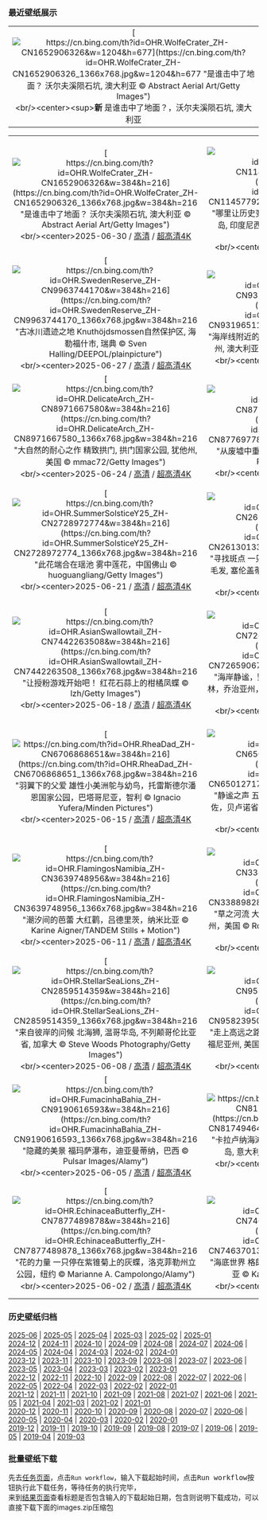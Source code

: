### 最近壁纸展示
||
|:---:|
|[![https://cn.bing.com/th?id=OHR.WolfeCrater_ZH-CN1652906326&w=1204&h=677](https://cn.bing.com/th?id=OHR.WolfeCrater_ZH-CN1652906326_1366x768.jpg&w=1204&h=677 "是谁击中了地面？&#10;沃尔夫溪陨石坑, 澳大利亚&#10;© Abstract Aerial Art/Getty Images")](https://cn.bing.com/search?q=%e5%b0%8f%e8%a1%8c%e6%98%9f%e6%97%a5&form=hpcapt&mkt=zh-cn&filters=HpDate:"20250629_1600")<br/><center><sup>**新**</sup>&nbsp;是谁击中了地面？，沃尔夫溪陨石坑, 澳大利亚<center/>|

||||
|:---:|:---:|:---:|
|[![https://cn.bing.com/th?id=OHR.WolfeCrater_ZH-CN1652906326&w=384&h=216](https://cn.bing.com/th?id=OHR.WolfeCrater_ZH-CN1652906326_1366x768.jpg&w=384&h=216 "是谁击中了地面？&#10;沃尔夫溪陨石坑, 澳大利亚&#10;© Abstract Aerial Art/Getty Images")](https://cn.bing.com/search?q=%e5%b0%8f%e8%a1%8c%e6%98%9f%e6%97%a5&form=hpcapt&mkt=zh-cn&filters=HpDate:"20250629_1600")<br/><center>2025-06-30 / [高清](https://cn.bing.com/th?id=OHR.WolfeCrater_ZH-CN1652906326_1920x1200.jpg&w=1920&h=1200) / [超高清4K](https://cn.bing.com/th?id=OHR.WolfeCrater_ZH-CN1652906326_UHD.jpg&w=3840&h=2160)<center/>|[![https://cn.bing.com/th?id=OHR.BandaIsland_ZH-CN1145779264&w=384&h=216](https://cn.bing.com/th?id=OHR.BandaIsland_ZH-CN1145779264_1366x768.jpg&w=384&h=216 "哪里让历史变得“辛辣”&#10;Pulau Ay蓝色泻湖, 班达群岛, 印度尼西亚&#10;© fabio lamanna/Alamy Stock Photo")](https://cn.bing.com/search?q=%e7%8f%ad%e8%be%be%e7%be%a4%e5%b2%9b&form=hpcapt&mkt=zh-cn&filters=HpDate:"20250628_1600")<br/><center>2025-06-29 / [高清](https://cn.bing.com/th?id=OHR.BandaIsland_ZH-CN1145779264_1920x1200.jpg&w=1920&h=1200) / [超高清4K](https://cn.bing.com/th?id=OHR.BandaIsland_ZH-CN1145779264_UHD.jpg&w=3840&h=2160)<center/>|[![https://cn.bing.com/th?id=OHR.WatertowerMannheim_ZH-CN0692039329&w=384&h=216](https://cn.bing.com/th?id=OHR.WatertowerMannheim_ZH-CN0692039329_1366x768.jpg&w=384&h=216 "从实用建筑到地标象征&#10;曼海姆水塔, 德国&#10;© no limit pictures/Getty Images")](https://cn.bing.com/search?q=%e6%9b%bc%e6%b5%b7%e5%a7%86%e6%b0%b4%e5%a1%94&form=hpcapt&mkt=zh-cn&filters=HpDate:"20250627_1600")<br/><center>2025-06-28 / [高清](https://cn.bing.com/th?id=OHR.WatertowerMannheim_ZH-CN0692039329_1920x1200.jpg&w=1920&h=1200) / [超高清4K](https://cn.bing.com/th?id=OHR.WatertowerMannheim_ZH-CN0692039329_UHD.jpg&w=3840&h=2160)<center/>|
|[![https://cn.bing.com/th?id=OHR.SwedenReserve_ZH-CN9963744170&w=384&h=216](https://cn.bing.com/th?id=OHR.SwedenReserve_ZH-CN9963744170_1366x768.jpg&w=384&h=216 "古冰川遗迹之地&#10;Knuthöjdsmossen自然保护区, 海勒福什市, 瑞典&#10;© Sven Halling/DEEPOL/plainpicture")](https://cn.bing.com/search?q=%e6%b5%b7%e5%8b%92%e7%a6%8f%e4%bb%80%e5%b8%82&form=hpcapt&mkt=zh-cn&filters=HpDate:"20250626_1600")<br/><center>2025-06-27 / [高清](https://cn.bing.com/th?id=OHR.SwedenReserve_ZH-CN9963744170_1920x1200.jpg&w=1920&h=1200) / [超高清4K](https://cn.bing.com/th?id=OHR.SwedenReserve_ZH-CN9963744170_UHD.jpg&w=3840&h=2160)<center/>|[![https://cn.bing.com/th?id=OHR.HorseheadRock_ZH-CN9319651125&w=384&h=216](https://cn.bing.com/th?id=OHR.HorseheadRock_ZH-CN9319651125_1366x768.jpg&w=384&h=216 "海岸线附近的“马戏”&#10;马头岩上空的银河, 新南威尔士州, 澳大利亚&#10;© Philip Thurston/Getty Images")](https://cn.bing.com/search?q=%e6%be%b3%e5%a4%a7%e5%88%a9%e4%ba%9a%e9%a9%ac%e5%a4%b4%e5%b2%a9&form=hpcapt&mkt=zh-cn&filters=HpDate:"20250625_1600")<br/><center>2025-06-26 / [高清](https://cn.bing.com/th?id=OHR.HorseheadRock_ZH-CN9319651125_1920x1200.jpg&w=1920&h=1200) / [超高清4K](https://cn.bing.com/th?id=OHR.HorseheadRock_ZH-CN9319651125_UHD.jpg&w=3840&h=2160)<center/>|[![https://cn.bing.com/th?id=OHR.GlastonburyScenic_ZH-CN9162571249&w=384&h=216](https://cn.bing.com/th?id=OHR.GlastonburyScenic_ZH-CN9162571249_1366x768.jpg&w=384&h=216 "这里举办的是哪个音乐节？&#10;格拉斯顿伯里托尔上的圣迈克尔塔, 格拉斯顿伯里, 萨默塞特郡, 英格兰&#10;© Gavin Hellier/Getty Images")](https://cn.bing.com/search?q=%e6%a0%bc%e6%8b%89%e6%96%af%e9%a1%bf%e4%bc%af%e9%87%8c%e9%9f%b3%e4%b9%90%e8%8a%82&form=hpcapt&mkt=zh-cn&filters=HpDate:"20250624_1600")<br/><center>2025-06-25 / [高清](https://cn.bing.com/th?id=OHR.GlastonburyScenic_ZH-CN9162571249_1920x1200.jpg&w=1920&h=1200) / [超高清4K](https://cn.bing.com/th?id=OHR.GlastonburyScenic_ZH-CN9162571249_UHD.jpg&w=3840&h=2160)<center/>|
|[![https://cn.bing.com/th?id=OHR.DelicateArch_ZH-CN8971667580&w=384&h=216](https://cn.bing.com/th?id=OHR.DelicateArch_ZH-CN8971667580_1366x768.jpg&w=384&h=216 "大自然的耐心之作&#10;精致拱门, 拱门国家公园, 犹他州, 美国&#10;© mmac72/Getty Images")](https://cn.bing.com/search?q=%e7%8a%b9%e4%bb%96%e5%b7%9e%e6%8b%b1%e9%97%a8%e5%9b%bd%e5%ae%b6%e5%85%ac%e5%9b%ad%e7%b2%be%e8%87%b4%e6%8b%b1%e9%97%a8&form=hpcapt&mkt=zh-cn&filters=HpDate:"20250623_1600")<br/><center>2025-06-24 / [高清](https://cn.bing.com/th?id=OHR.DelicateArch_ZH-CN8971667580_1920x1200.jpg&w=1920&h=1200) / [超高清4K](https://cn.bing.com/th?id=OHR.DelicateArch_ZH-CN8971667580_UHD.jpg&w=3840&h=2160)<center/>|[![https://cn.bing.com/th?id=OHR.DresdenElbe_ZH-CN8776977800&w=384&h=216](https://cn.bing.com/th?id=OHR.DresdenElbe_ZH-CN8776977800_1366x768.jpg&w=384&h=216 "从废墟中重生&#10;德累斯顿易北河谷, 德国&#10;© Sean Pavone/Getty Images")](https://cn.bing.com/search?q=%e5%be%b7%e7%b4%af%e6%96%af%e9%a1%bf&form=hpcapt&mkt=zh-cn&filters=HpDate:"20250622_1600")<br/><center>2025-06-23 / [高清](https://cn.bing.com/th?id=OHR.DresdenElbe_ZH-CN8776977800_1920x1200.jpg&w=1920&h=1200) / [超高清4K](https://cn.bing.com/th?id=OHR.DresdenElbe_ZH-CN8776977800_UHD.jpg&w=3840&h=2160)<center/>|[![https://cn.bing.com/th?id=OHR.AmazonEcuador_ZH-CN2864991745&w=384&h=216](https://cn.bing.com/th?id=OHR.AmazonEcuador_ZH-CN2864991745_1366x768.jpg&w=384&h=216 "一路丛林&#10;亚马逊雨林，厄瓜多尔&#10;© Mark Fox/Getty Images")](https://cn.bing.com/search?q=%e5%8e%84%e7%93%9c%e5%a4%9a%e5%b0%94%e7%9a%84%e4%ba%9a%e9%a9%ac%e9%80%8a%e9%9b%a8%e6%9e%97&form=hpcapt&mkt=zh-cn&filters=HpDate:"20250621_1600")<br/><center>2025-06-22 / [高清](https://cn.bing.com/th?id=OHR.AmazonEcuador_ZH-CN2864991745_1920x1200.jpg&w=1920&h=1200) / [超高清4K](https://cn.bing.com/th?id=OHR.AmazonEcuador_ZH-CN2864991745_UHD.jpg&w=3840&h=2160)<center/>|
|[![https://cn.bing.com/th?id=OHR.SummerSolsticeY25_ZH-CN2728972774&w=384&h=216](https://cn.bing.com/th?id=OHR.SummerSolsticeY25_ZH-CN2728972774_1366x768.jpg&w=384&h=216 "此花端合在瑶池&#10;雾中莲花，中国佛山&#10;© huoguangliang/Getty Images")](https://cn.bing.com/search?q=%e4%b8%ad%e5%9b%bd%e7%9a%84%e8%8d%b7%e8%8a%b1&form=hpcapt&mkt=zh-cn&filters=HpDate:"20250620_1600")<br/><center>2025-06-21 / [高清](https://cn.bing.com/th?id=OHR.SummerSolsticeY25_ZH-CN2728972774_1920x1200.jpg&w=1920&h=1200) / [超高清4K](https://cn.bing.com/th?id=OHR.SummerSolsticeY25_ZH-CN2728972774_UHD.jpg&w=3840&h=2160)<center/>|[![https://cn.bing.com/th?id=OHR.SerengetiGiraffe_ZH-CN2613013393&w=384&h=216](https://cn.bing.com/th?id=OHR.SerengetiGiraffe_ZH-CN2613013393_1366x768.jpg&w=384&h=216 "寻找斑点&#10;一只马赛长颈鹿妈妈正在给小长颈鹿梳理毛发, 塞伦盖蒂,坦桑尼亚&#10;© Alberto Cassani/Getty Images")](https://cn.bing.com/search?q=%e9%a9%ac%e8%b5%9b%e9%95%bf%e9%a2%88%e9%b9%bf&form=hpcapt&mkt=zh-cn&filters=HpDate:"20250619_1600")<br/><center>2025-06-20 / [高清](https://cn.bing.com/th?id=OHR.SerengetiGiraffe_ZH-CN2613013393_1920x1200.jpg&w=1920&h=1200) / [超高清4K](https://cn.bing.com/th?id=OHR.SerengetiGiraffe_ZH-CN2613013393_UHD.jpg&w=3840&h=2160)<center/>|[![https://cn.bing.com/th?id=OHR.WinterBegins_ZH-CN7638411804&w=384&h=216](https://cn.bing.com/th?id=OHR.WinterBegins_ZH-CN7638411804_1366x768.jpg&w=384&h=216 "潮汐与时间交汇之地&#10;圣卡塔琳娜州的海滩, 巴西&#10;© CaioCarvalhoPhotography/Getty Images")](https://cn.bing.com/search?q=%e5%b7%b4%e8%a5%bf%e5%9c%a3%e5%8d%a1%e5%a1%94%e7%90%b3%e5%a8%9c%e5%b7%9e&form=hpcapt&mkt=zh-cn&filters=HpDate:"20250618_1600")<br/><center>2025-06-19 / [高清](https://cn.bing.com/th?id=OHR.WinterBegins_ZH-CN7638411804_1920x1200.jpg&w=1920&h=1200) / [超高清4K](https://cn.bing.com/th?id=OHR.WinterBegins_ZH-CN7638411804_UHD.jpg&w=3840&h=2160)<center/>|
|[![https://cn.bing.com/th?id=OHR.AsianSwallowtail_ZH-CN7442263508&w=384&h=216](https://cn.bing.com/th?id=OHR.AsianSwallowtail_ZH-CN7442263508_1366x768.jpg&w=384&h=216 "让授粉游戏开始吧！&#10;红花石蒜上的柑橘凤蝶&#10;© lzh/Getty Images")](https://cn.bing.com/search?q=%e6%9f%91%e6%a9%98%e5%87%a4%e8%9d%b6&form=hpcapt&mkt=zh-cn&filters=HpDate:"20250617_1600")<br/><center>2025-06-18 / [高清](https://cn.bing.com/th?id=OHR.AsianSwallowtail_ZH-CN7442263508_1920x1200.jpg&w=1920&h=1200) / [超高清4K](https://cn.bing.com/th?id=OHR.AsianSwallowtail_ZH-CN7442263508_UHD.jpg&w=3840&h=2160)<center/>|[![https://cn.bing.com/th?id=OHR.CumberlandOaks_ZH-CN7265906780&w=384&h=216](https://cn.bing.com/th?id=OHR.CumberlandOaks_ZH-CN7265906780_1366x768.jpg&w=384&h=216 "海岸静谧，野性依旧&#10;坎伯兰岛国家海岸的海滨森林，乔治亚州，美国&#10;© Chris Moore/TANDEM Stills + Motion")](https://cn.bing.com/search?q=%e5%9d%8e%e4%bc%af%e5%85%b0%e5%b2%9b%e5%9b%bd%e5%ae%b6%e6%b5%b7%e5%b2%b8&form=hpcapt&mkt=zh-cn&filters=HpDate:"20250616_1600")<br/><center>2025-06-17 / [高清](https://cn.bing.com/th?id=OHR.CumberlandOaks_ZH-CN7265906780_1920x1200.jpg&w=1920&h=1200) / [超高清4K](https://cn.bing.com/th?id=OHR.CumberlandOaks_ZH-CN7265906780_UHD.jpg&w=3840&h=2160)<center/>|[![https://cn.bing.com/th?id=OHR.SeaTurtleBrazil_ZH-CN6907161064&w=384&h=216](https://cn.bing.com/th?id=OHR.SeaTurtleBrazil_ZH-CN6907161064_1366x768.jpg&w=384&h=216 "远古泳者的现代困境&#10;海龟，费尔南多·迪诺罗尼亚群岛，巴西&#10;© João Vianna/Getty Images")](https://cn.bing.com/search?q=%e6%b5%b7%e9%be%9f&form=hpcapt&mkt=zh-cn&filters=HpDate:"20250615_1600")<br/><center>2025-06-16 / [高清](https://cn.bing.com/th?id=OHR.SeaTurtleBrazil_ZH-CN6907161064_1920x1200.jpg&w=1920&h=1200) / [超高清4K](https://cn.bing.com/th?id=OHR.SeaTurtleBrazil_ZH-CN6907161064_UHD.jpg&w=3840&h=2160)<center/>|
|[![https://cn.bing.com/th?id=OHR.RheaDad_ZH-CN6706868651&w=384&h=216](https://cn.bing.com/th?id=OHR.RheaDad_ZH-CN6706868651_1366x768.jpg&w=384&h=216 "羽翼下的父爱&#10;雄性小美洲鸵与幼鸟，托雷斯德尔潘恩国家公园，巴塔哥尼亚，智利&#10;© Ignacio Yufera/Minden Pictures")](https://cn.bing.com/search?q=%e7%88%b6%e4%ba%b2%e8%8a%82&form=hpcapt&mkt=zh-cn&filters=HpDate:"20250614_1600")<br/><center>2025-06-15 / [高清](https://cn.bing.com/th?id=OHR.RheaDad_ZH-CN6706868651_1920x1200.jpg&w=1920&h=1200) / [超高清4K](https://cn.bing.com/th?id=OHR.RheaDad_ZH-CN6706868651_UHD.jpg&w=3840&h=2160)<center/>|[![https://cn.bing.com/th?id=OHR.DolomitiEstate_ZH-CN6501271709&w=384&h=216](https://cn.bing.com/th?id=OHR.DolomitiEstate_ZH-CN6501271709_1366x768.jpg&w=384&h=216 "静谧之声&#10;五塔峰，多洛米蒂山脉，科尔蒂纳丹佩佐，贝卢诺省，意大利威尼托大区&#10;© usabin/Getty Images")](https://cn.bing.com/search?q=%e5%a4%9a%e6%b4%9b%e7%b1%b3%e8%92%82%e5%b1%b1%e8%84%89%e4%ba%94%e5%a1%94%e5%b3%b0&form=hpcapt&mkt=zh-cn&filters=HpDate:"20250613_1600")<br/><center>2025-06-14 / [高清](https://cn.bing.com/th?id=OHR.DolomitiEstate_ZH-CN6501271709_1920x1200.jpg&w=1920&h=1200) / [超高清4K](https://cn.bing.com/th?id=OHR.DolomitiEstate_ZH-CN6501271709_UHD.jpg&w=3840&h=2160)<center/>|[![https://cn.bing.com/th?id=OHR.BigBendChisos_ZH-CN3794880768&w=384&h=216](https://cn.bing.com/th?id=OHR.BigBendChisos_ZH-CN3794880768_1366x768.jpg&w=384&h=216 "星空、岩石与孤寂&#10;奇索斯山脉，大弯国家公园，德克萨斯州，美国&#10;© Dean Fikar/Getty Images")](https://cn.bing.com/search?q=%e5%a4%a7%e5%bc%af%e5%9b%bd%e5%ae%b6%e5%85%ac%e5%9b%ad&form=hpcapt&mkt=zh-cn&filters=HpDate:"20250611_1600")<br/><center>2025-06-12 / [高清](https://cn.bing.com/th?id=OHR.BigBendChisos_ZH-CN3794880768_1920x1200.jpg&w=1920&h=1200) / [超高清4K](https://cn.bing.com/th?id=OHR.BigBendChisos_ZH-CN3794880768_UHD.jpg&w=3840&h=2160)<center/>|
|[![https://cn.bing.com/th?id=OHR.FlamingosNamibia_ZH-CN3639748956&w=384&h=216](https://cn.bing.com/th?id=OHR.FlamingosNamibia_ZH-CN3639748956_1366x768.jpg&w=384&h=216 "潮汐间的芭蕾&#10;大红鹳，吕德里茨，纳米比亚&#10;© Karine Aigner/TANDEM Stills + Motion")](https://cn.bing.com/search?q=%e5%a4%a7%e7%ba%a2%e9%b9%b3&form=hpcapt&mkt=zh-cn&filters=HpDate:"20250610_1600")<br/><center>2025-06-11 / [高清](https://cn.bing.com/th?id=OHR.FlamingosNamibia_ZH-CN3639748956_1920x1200.jpg&w=1920&h=1200) / [超高清4K](https://cn.bing.com/th?id=OHR.FlamingosNamibia_ZH-CN3639748956_UHD.jpg&w=3840&h=2160)<center/>|[![https://cn.bing.com/th?id=OHR.AerialEverglades_ZH-CN3388982881&w=384&h=216](https://cn.bing.com/th?id=OHR.AerialEverglades_ZH-CN3388982881_1366x768.jpg&w=384&h=216 "草之河流&#10;大沼泽地国家公园的鸟瞰图，佛罗里达州，美国&#10;© Robert DelVecchio - OcuDrone/Getty Images")](https://cn.bing.com/search?q=%e4%bd%9b%e7%bd%97%e9%87%8c%e8%be%be%e5%b7%9e%e5%a4%a7%e6%b2%bc%e6%b3%bd%e5%9c%b0%e5%9b%bd%e5%ae%b6%e5%85%ac%e5%9b%ad&form=hpcapt&mkt=zh-cn&filters=HpDate:"20250609_1600")<br/><center>2025-06-10 / [高清](https://cn.bing.com/th?id=OHR.AerialEverglades_ZH-CN3388982881_1920x1200.jpg&w=1920&h=1200) / [超高清4K](https://cn.bing.com/th?id=OHR.AerialEverglades_ZH-CN3388982881_UHD.jpg&w=3840&h=2160)<center/>|[![https://cn.bing.com/th?id=OHR.DubrovnikTwilight_ZH-CN2981648854&w=384&h=216](https://cn.bing.com/th?id=OHR.DubrovnikTwilight_ZH-CN2981648854_1366x768.jpg&w=384&h=216 "探索君临城&#10;达尔马提亚的杜布罗夫尼克古城，克罗地亚&#10;© bluejayphoto/Getty Images")](https://cn.bing.com/search?q=%e6%9d%9c%e5%b8%83%e7%bd%97%e5%a4%ab%e5%b0%bc%e5%85%8b&form=hpcapt&mkt=zh-cn&filters=HpDate:"20250608_1600")<br/><center>2025-06-09 / [高清](https://cn.bing.com/th?id=OHR.DubrovnikTwilight_ZH-CN2981648854_1920x1200.jpg&w=1920&h=1200) / [超高清4K](https://cn.bing.com/th?id=OHR.DubrovnikTwilight_ZH-CN2981648854_UHD.jpg&w=3840&h=2160)<center/>|
|[![https://cn.bing.com/th?id=OHR.StellarSeaLions_ZH-CN2859514359&w=384&h=216](https://cn.bing.com/th?id=OHR.StellarSeaLions_ZH-CN2859514359_1366x768.jpg&w=384&h=216 "来自彼岸的问候&#10;北海狮, 温哥华岛, 不列颠哥伦比亚省, 加拿大&#10;© Steve Woods Photography/Getty Images")](https://cn.bing.com/search?q=%e4%b8%96%e7%95%8c%e6%b5%b7%e6%b4%8b%e6%97%a5&form=hpcapt&mkt=zh-cn&filters=HpDate:"20250607_1600")<br/><center>2025-06-08 / [高清](https://cn.bing.com/th?id=OHR.StellarSeaLions_ZH-CN2859514359_1920x1200.jpg&w=1920&h=1200) / [超高清4K](https://cn.bing.com/th?id=OHR.StellarSeaLions_ZH-CN2859514359_UHD.jpg&w=3840&h=2160)<center/>|[![https://cn.bing.com/th?id=OHR.PacificCrestTrail_ZH-CN9582395021&w=384&h=216](https://cn.bing.com/th?id=OHR.PacificCrestTrail_ZH-CN9582395021_1366x768.jpg&w=384&h=216 "走上高远之路&#10;松山顶峰, 洛杉矶国家森林公园, 加利福尼亚州, 美国&#10;© Matthew Kuhns/TANDEM Stills + Motion")](https://cn.bing.com/search?q=%e5%9b%bd%e5%ae%b6%e6%ad%a5%e9%81%93%e6%97%a5&form=hpcapt&mkt=zh-cn&filters=HpDate:"20250606_1600")<br/><center>2025-06-07 / [高清](https://cn.bing.com/th?id=OHR.PacificCrestTrail_ZH-CN9582395021_1920x1200.jpg&w=1920&h=1200) / [超高清4K](https://cn.bing.com/th?id=OHR.PacificCrestTrail_ZH-CN9582395021_UHD.jpg&w=3840&h=2160)<center/>|[![https://cn.bing.com/th?id=OHR.NormandyBeach_ZH-CN9312381737&w=384&h=216](https://cn.bing.com/th?id=OHR.NormandyBeach_ZH-CN9312381737_1366x768.jpg&w=384&h=216 "诺曼底登陆日的转折点&#10;诺曼底的阿罗芒什莱班 , 法国&#10;© Horia Merla/Getty Images")](https://cn.bing.com/search?q=%e8%af%ba%e6%9b%bc%e5%ba%95%e7%99%bb%e9%99%86&form=hpcapt&mkt=zh-cn&filters=HpDate:"20250605_1600")<br/><center>2025-06-06 / [高清](https://cn.bing.com/th?id=OHR.NormandyBeach_ZH-CN9312381737_1920x1200.jpg&w=1920&h=1200) / [超高清4K](https://cn.bing.com/th?id=OHR.NormandyBeach_ZH-CN9312381737_UHD.jpg&w=3840&h=2160)<center/>|
|[![https://cn.bing.com/th?id=OHR.FumacinhaBahia_ZH-CN9190616593&w=384&h=216](https://cn.bing.com/th?id=OHR.FumacinhaBahia_ZH-CN9190616593_1366x768.jpg&w=384&h=216 "隐藏的美景&#10;福玛萨瀑布，迪亚曼蒂纳，巴西&#10;© Pulsar Images/Alamy")](https://cn.bing.com/search?q=%e8%bf%aa%e4%ba%9a%e6%9b%bc%e8%92%82%e7%ba%b3%e9%ab%98%e5%9c%b0%e5%9b%bd%e5%ae%b6%e5%85%ac%e5%9b%ad&form=hpcapt&mkt=zh-cn&filters=HpDate:"20250604_1600")<br/><center>2025-06-05 / [高清](https://cn.bing.com/th?id=OHR.FumacinhaBahia_ZH-CN9190616593_1920x1200.jpg&w=1920&h=1200) / [超高清4K](https://cn.bing.com/th?id=OHR.FumacinhaBahia_ZH-CN9190616593_UHD.jpg&w=3840&h=2160)<center/>|[![https://cn.bing.com/th?id=OHR.CalaLuna_ZH-CN8174946414&w=384&h=216](https://cn.bing.com/th?id=OHR.CalaLuna_ZH-CN8174946414_1366x768.jpg&w=384&h=216 "卡拉卢纳海滩, 撒丁岛, 意大利&#10;卡拉卢纳海滩, 撒丁岛, 意大利&#10;© guenterguni/Getty Images")](https://cn.bing.com/search?q=%e6%92%92%e4%b8%81%e5%b2%9b&form=hpcapt&mkt=zh-cn&filters=HpDate:"20250603_1600")<br/><center>2025-06-04 / [高清](https://cn.bing.com/th?id=OHR.CalaLuna_ZH-CN8174946414_1920x1200.jpg&w=1920&h=1200) / [超高清4K](https://cn.bing.com/th?id=OHR.CalaLuna_ZH-CN8174946414_UHD.jpg&w=3840&h=2160)<center/>|[![https://cn.bing.com/th?id=OHR.BicyclesUtrecht_ZH-CN8016028978&w=384&h=216](https://cn.bing.com/th?id=OHR.BicyclesUtrecht_ZH-CN8016028978_1366x768.jpg&w=384&h=216 "为快乐而刹车&#10;乌得勒支桥上的自行车，荷兰&#10;© George Pachantouris/Getty Images")](https://cn.bing.com/search?q=%e4%b8%96%e7%95%8c%e8%87%aa%e8%a1%8c%e8%bd%a6%e6%97%a5&form=hpcapt&mkt=zh-cn&filters=HpDate:"20250602_1600")<br/><center>2025-06-03 / [高清](https://cn.bing.com/th?id=OHR.BicyclesUtrecht_ZH-CN8016028978_1920x1200.jpg&w=1920&h=1200) / [超高清4K](https://cn.bing.com/th?id=OHR.BicyclesUtrecht_ZH-CN8016028978_UHD.jpg&w=3840&h=2160)<center/>|
|[![https://cn.bing.com/th?id=OHR.EchinaceaButterfly_ZH-CN7877489878&w=384&h=216](https://cn.bing.com/th?id=OHR.EchinaceaButterfly_ZH-CN7877489878_1366x768.jpg&w=384&h=216 "花的力量&#10;一只停在紫锥菊上的灰蝶，洛克菲勒州立公园，纽约&#10;© Marianne A. Campolongo/Alamy")](https://cn.bing.com/search?q=%e7%b4%ab%e9%94%a5%e8%8f%8a&form=hpcapt&mkt=zh-cn&filters=HpDate:"20250601_1600")<br/><center>2025-06-02 / [高清](https://cn.bing.com/th?id=OHR.EchinaceaButterfly_ZH-CN7877489878_1920x1200.jpg&w=1920&h=1200) / [超高清4K](https://cn.bing.com/th?id=OHR.EchinaceaButterfly_ZH-CN7877489878_UHD.jpg&w=3840&h=2160)<center/>|[![https://cn.bing.com/th?id=OHR.GrandeTerreReef_ZH-CN7463701309&w=384&h=216](https://cn.bing.com/th?id=OHR.GrandeTerreReef_ZH-CN7463701309_1366x768.jpg&w=384&h=216 "海底世界&#10;格朗特尔岛附近的堡礁，法属新喀里多尼亚&#10;© Karsten Wrobel/Getty Images")](https://cn.bing.com/search?q=%e4%b8%96%e7%95%8c%e7%8f%8a%e7%91%9a%e7%a4%81%e4%bf%9d%e6%8a%a4%e6%97%a5&form=hpcapt&mkt=zh-cn&filters=HpDate:"20250531_1600")<br/><center>2025-06-01 / [高清](https://cn.bing.com/th?id=OHR.GrandeTerreReef_ZH-CN7463701309_1920x1200.jpg&w=1920&h=1200) / [超高清4K](https://cn.bing.com/th?id=OHR.GrandeTerreReef_ZH-CN7463701309_UHD.jpg&w=3840&h=2160)<center/>|[![https://cn.bing.com/th?id=OHR.DuanwuFestivalY25_ZH-CN7343005503&w=384&h=216](https://cn.bing.com/th?id=OHR.DuanwuFestivalY25_ZH-CN7343005503_1366x768.jpg&w=384&h=216 "充满节日氛围节装饰&#10;用彩色丝线串成的香囊，端午节前夕的庙会上，吉林省吉林市，中国&#10;© Visual China Group/Getty Images")](https://cn.bing.com/search?q=%e7%ab%af%e5%8d%88%e8%8a%82&form=hpcapt&mkt=zh-cn&filters=HpDate:"20250530_1600")<br/><center>2025-05-31 / [高清](https://cn.bing.com/th?id=OHR.DuanwuFestivalY25_ZH-CN7343005503_1920x1200.jpg&w=1920&h=1200) / [超高清4K](https://cn.bing.com/th?id=OHR.DuanwuFestivalY25_ZH-CN7343005503_UHD.jpg&w=3840&h=2160)<center/>|


### 历史壁纸归档
[2025-06](views/2025/2025-06.md) | [2025-05](views/2025/2025-05.md) | [2025-04](views/2025/2025-04.md) | [2025-03](views/2025/2025-03.md) | [2025-02](views/2025/2025-02.md) | [2025-01](views/2025/2025-01.md)  
[2024-12](views/2024/2024-12.md) | [2024-11](views/2024/2024-11.md) | [2024-10](views/2024/2024-10.md) | [2024-09](views/2024/2024-09.md) | [2024-08](views/2024/2024-08.md) | [2024-07](views/2024/2024-07.md) | [2024-06](views/2024/2024-06.md) | [2024-05](views/2024/2024-05.md) | [2024-04](views/2024/2024-04.md) | [2024-03](views/2024/2024-03.md) | [2024-02](views/2024/2024-02.md) | [2024-01](views/2024/2024-01.md)  
[2023-12](views/2023/2023-12.md) | [2023-11](views/2023/2023-11.md) | [2023-10](views/2023/2023-10.md) | [2023-09](views/2023/2023-09.md) | [2023-08](views/2023/2023-08.md) | [2023-07](views/2023/2023-07.md) | [2023-06](views/2023/2023-06.md) | [2023-05](views/2023/2023-05.md) | [2023-04](views/2023/2023-04.md) | [2023-03](views/2023/2023-03.md) | [2023-02](views/2023/2023-02.md) | [2023-01](views/2023/2023-01.md)  
[2022-12](views/2022/2022-12.md) | [2022-11](views/2022/2022-11.md) | [2022-10](views/2022/2022-10.md) | [2022-09](views/2022/2022-09.md) | [2022-08](views/2022/2022-08.md) | [2022-07](views/2022/2022-07.md) | [2022-06](views/2022/2022-06.md) | [2022-05](views/2022/2022-05.md) | [2022-04](views/2022/2022-04.md) | [2022-03](views/2022/2022-03.md) | [2022-02](views/2022/2022-02.md) | [2022-01](views/2022/2022-01.md)  
[2021-12](views/2021/2021-12.md) | [2021-11](views/2021/2021-11.md) | [2021-10](views/2021/2021-10.md) | [2021-09](views/2021/2021-09.md) | [2021-08](views/2021/2021-08.md) | [2021-07](views/2021/2021-07.md) | [2021-06](views/2021/2021-06.md) | [2021-05](views/2021/2021-05.md) | [2021-04](views/2021/2021-04.md) | [2021-03](views/2021/2021-03.md) | [2021-02](views/2021/2021-02.md) | [2021-01](views/2021/2021-01.md)  
[2020-12](views/2020/2020-12.md) | [2020-11](views/2020/2020-11.md) | [2020-10](views/2020/2020-10.md) | [2020-09](views/2020/2020-09.md) | [2020-08](views/2020/2020-08.md) | [2020-07](views/2020/2020-07.md) | [2020-06](views/2020/2020-06.md) | [2020-05](views/2020/2020-05.md) | [2020-04](views/2020/2020-04.md) | [2020-03](views/2020/2020-03.md) | [2020-02](views/2020/2020-02.md) | [2020-01](views/2020/2020-01.md)  
[2019-12](views/2019/2019-12.md) | [2019-11](views/2019/2019-11.md) | [2019-10](views/2019/2019-10.md) | [2019-09](views/2019/2019-09.md) | [2019-08](views/2019/2019-08.md) | [2019-07](views/2019/2019-07.md) | [2019-06](views/2019/2019-06.md) | [2019-05](views/2019/2019-05.md) | [2019-04](views/2019/2019-04.md) | [2019-03](views/2019/2019-03.md)


### 批量壁纸下载
先去[任务页面](https://github.com/wefashe/image-save/actions/workflows/mydown.yml)，点击`Run workflow`，输入下载起始时间，点击<kbd>Run workflow</kbd>按钮执行此下载任务，等待任务的执行完毕，  
来到[结果页面](https://github.com/wefashe/image-save/releases/tag/down_zip_tag)查看标题是否包含输入的下载起始日期，包含则说明下载成功，可以直接下载下面的images.zip压缩包  
